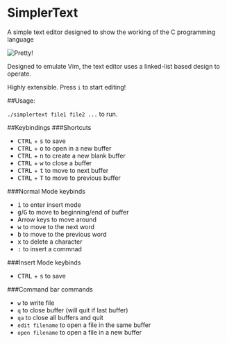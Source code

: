# SimplerText

A simple text editor designed to show the working of the C programming language

![Pretty!](http://i.imgur.com/yEjJY1h.png)

Designed to emulate Vim, the text editor uses a linked-list based design to operate.

Highly extensible. Press `i` to start editing!

##Usage:

`./simplertext file1 file2 ...` to run.

##Keybindings
###Shortcuts
- <kbd>CTRL</kbd> + <kbd>s</kbd> to save
- <kbd>CTRL</kbd> + <kbd>o</kbd> to open in a new buffer
- <kbd>CTRL</kbd> + <kbd>n</kbd> to create a new blank buffer
- <kbd>CTRL</kbd> + <kbd>w</kbd> to close a buffer
- <kbd>CTRL</kbd> + <kbd>t</kbd> to move to next buffer
- <kbd>CTRL</kbd> + <kbd>T</kbd> to move to previous buffer

###Normal Mode keybinds
- <kbd>i</kbd> to enter insert mode
- <kbd>g</kbd>/<kbd>G</kbd> to move to beginning/end of buffer
- Arrow keys to move around
- <kbd>w</kbd> to move to the next word
- <kbd>b</kbd> to move to the previous word
- <kbd>x</kbd> to delete a character
- <kbd>:</kbd> to insert a commnad

###Insert Mode keybinds
- <kbd>CTRL</kbd> + <kbd>s</kbd> to save

###Command bar commands
- `w` to write file
- `q` to close buffer (will quit if last buffer)
- `qa` to close all buffers and quit
- `edit filename` to open a file in the same buffer
- `open filename` to open a file in a new buffer
